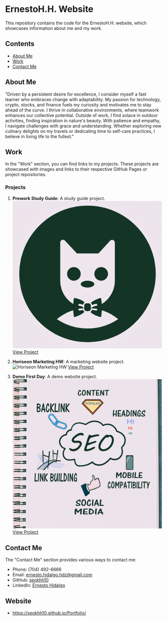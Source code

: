 # ErnestoH.H. Website

This repository contains the code for the ErnestoH.H. website, which showcases information about me and my work.

## Contents

- [About Me](#about-me)
- [Work](#work)
- [Contact Me](#contact-me)

## About Me

"Driven by a persistent desire for excellence, I consider myself a fast learner who embraces change with adaptability. My passion for technology, crypto, stocks, and finance fuels my curiosity and motivates me to stay ahead of the curve. I thrive in collaborative environments, where teamwork enhances our collective potential. Outside of work, I find solace in outdoor activities, finding inspiration in nature's beauty. With patience and empathy, I navigate challenges with grace and understanding. Whether exploring new culinary delights on my travels or dedicating time to self-care practices, I believe in living life to the fullest."

## Work

In the "Work" section, you can find links to my projects. These projects are showcased with images and links to their respective GitHub Pages or project repositories.

### Projects

1. **Prework Study Guide**: A study guide project.
   ![Prework Study Guide](assets/images/bowtie-cat.png)
   [View Project](https://seokhh10.github.io/prework-study-guide/)

2. **Horiseon Marketing HW**: A marketing website project.
   ![Horiseon Marketing HW](assets/images/social-media-marketing.jpg)
   [View Project](https://seokhh10.github.io/horiseon-hw/)

3. **Demo First Day**: A demo website project.
   ![Demo First Day](assets/images/SEO.jpg)
   [View Project](https://seokhh10.github.io/demofirstday/)

## Contact Me

The "Contact Me" section provides various ways to contact me:
- Phone: (704) 492-6666
- Email: ernesto.hidalgo.hdz@gmail.com
- GitHub: [seokhh10](https://github.com/seokhh10)
- LinkedIn: [Ernesto Hidalgo](https://www.linkedin.com/in/ernesto-hidalgo-b7889014b/)

## Website

-  https://seokhh10.github.io/Portfolio/